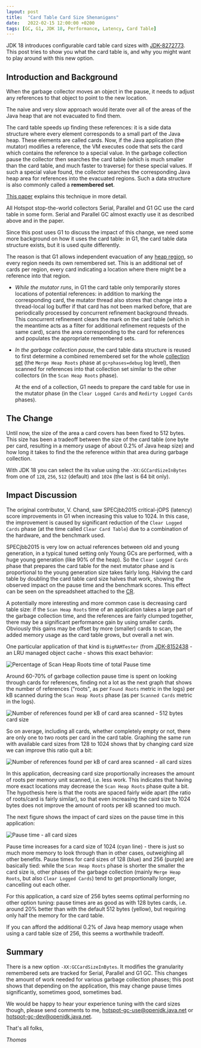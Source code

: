 ```yaml
---
layout: post
title:  "Card Table Card Size Shenanigans"
date:   2022-02-15 12:00:00 +0200
tags: [GC, G1, JDK 18, Performance, Latency, Card Table]
---
```


JDK 18 introduces configurable card table card sizes with [JDK-8272773](https://bugs.openjdk.java.net/browse/JDK-8272773). This post tries to show you what the card table is, and why you might want to play around with this new option.

## Introduction and Background ##

When the garbage collector moves an object in the pause, it needs to adjust any references to that object to point to the new location.

The naive and very slow approach would iterate over all of the areas of the Java heap that are not evacuated to find them.

The card table speeds up finding these references: it is a side data structure where every element corresponds to a small part of the Java heap. These elements are called cards. Now, if the Java application (the mutator) modifies a reference, the VM executes code that sets the card which contains the reference to a special value. In the garbage collection pause the collector then searches the card table (which is much smaller than the card table, and much faster to traverse) for these special values. If such a special value found, the collector searches the corresponding Java heap area for references into the evacuated regions. Such a data structure is also commonly called a **remembered set**.

[This paper](https://citeseer.ist.psu.edu/viewdoc/summary?doi=10.1.1.51.7061) explains this technique in more detail.

All Hotspot stop-the-world collectors Serial, Parallel and G1 GC use the card table in some form. Serial and Parallel GC almost exactly use it as described above and in the paper.

Since this post uses G1 to discuss the impact of this change, we need some more background on how it uses the card table: in G1, the card table data structure exists, but it is used quite differently.

The reason is that G1 allows independent evacuation of any [heap region](https://docs.oracle.com/en/java/javase/17/gctuning/garbage-first-g1-garbage-collector1.html#GUID-15921907-B297-43A4-8C48-DC88035BC7CF), so every region needs its own remembered set. This is an additional set of cards per region, every card indicating a location where there might be a reference into that region.

* *While the mutator runs*, in G1 the card table only temporarily stores locations of potential references: in addition to marking the corresponding card, the mutator thread also stores that change into a thread-local log buffer if that card has not been marked before, that are periodically processed by concurrent refinement background threads. This concurrent refinement clears the mark on the card table (which in the meantime acts as a filter for additional refinement requests of the same card), scans the area corresponding to the card for references and populates the appropriate remembered sets.

* *In the garbage collection pause*, the card table data structure is reused to first determine a combined remembered set for the whole [collection set](https://docs.oracle.com/en/java/javase/17/gctuning/garbage-first-g1-garbage-collector1.html#GUID-3A99AE6C-F80A-4565-A27C-B4AEDF5CDF71) (the `Merge Heap Roots` phase at `gc+phases=debug` log level), then scanned for references into that collection set similar to the other collectors (in the `Scan Heap Roots` phase).

    At the end of a collection, G1 needs to prepare the card table for use in the mutator phase (in the `Clear Logged Cards` and `Redirty Logged Cards` phases).
    
## The Change ##

Until now, the size of the area a card covers has been fixed to 512 bytes. This size has been a tradeoff between the size of the card table (one byte per card, resulting in a memory usage of about 0.2% of Java heap size) and how long it takes to find the the reference within that area during garbage collection.

With JDK 18 you can select the its value using the `-XX:GCCardSizeInBytes` from one of `128`, `256`, `512` (default) and `1024` (the last is 64 bit only).

## Impact Discussion ##

The original contributor, V. Chand, saw SPECjbb2015 critical-jOPS (latency) score improvements in G1 when increasing this value to 1024. In this case, the improvement is caused by significant reduction of the `Clear Logged Cards` phase (at the time called `Clear Card Table`) due to a combination of the hardware, and the benchmark used.

SPECjbb2015 is very low on actual references between old and young generation, in a typical tuned setting only Young GCs are performed, with a huge young generation (like 90% of the heap). So the `Clear Logged Cards` phase that prepares the card table for the next mutator phase and is proportional to the young generation size takes fairly long. Halving the card table by doubling the card table card size halves that work, showing the observed impact on the pause time and the benchmark scores. This effect can be seen on the spreadsheet attached to the [CR](https://bugs.openjdk.java.net/browse/JDK-8272773).

A potentially more interesting and more common case is decreasing card table size: if the `Scan Heap Roots` time of an application takes a large part of the garbage collection time, and the references are fairly clumped together, there may be a significant performance gain by using smaller cards. Obviously this gains may be offset by more (smaller) cards to scan, the added memory usage as the card table grows, but overall a net win.

One particular application of that kind is `BigRAMTester` (from [JDK-8152438](https://bugs.openjdk.java.net/browse/JDK-8152438) - an LRU managed object cache - shows this exact behavior:

![Percentage of Scan Heap Roots time of total Pause time](/assets/20220215-cardsize-scan-heap-roots-512.png)

Around 60-70% of garbage collection pause time is spent on looking through cards for references, finding not a lot as the next graph that shows the number of references ("roots", as per `Found Roots` metric in the logs) per kB scanned during the `Scan Heap Roots` phase (as per `Scanned Cards` metric in the logs).

![Number of references found per kB of card area scanned - 512 bytes card size](/assets/20220215-cardsize-cards-per-kb-512.png)

So on average, including all cards, whether completely empty or not, there are only one to two roots per card in the card table. Graphing the same run with available card sizes from 128 to 1024 shows that by changing card size we can improve this ratio quit a bit:

![Number of references found per kB of card area scanned - all card sizes](/assets/20220215-cardsize-cards-per-kb-all.png)

In this application, decreasing card size proportionally increases the amount of roots per memory unit scanned, i.e. less work. This indicates that having more exact locations may decrease the `Scan Heap Roots` phase quite a bit. The hypothesis here is that the roots are spaced fairly wide apart (the ratio of roots/card is fairly similar), so that even increasing the card size to 1024 bytes does not improve the amount of roots per kB scanned too much.

The next figure shows the impact of card sizes on the pause time in this application:

![Pause time - all card sizes](/assets/20220215-cardsize-pausetime-all.png)

Pause time increases for a card size of 1024 (cyan line) - there is just so much more memory to look through than in other cases, outweighing all other benefits. Pause times for card sizes of 128 (blue) and 256 (purple) are basically tied: while the `Scan Heap Roots` phase is shorter the smaller the card size is, other phases of the garbage collection (mainly `Merge Heap Roots`, but also `Clear Logged Cards`) tend to get proportionally longer, cancelling out each other.

For this application, a card size of 256 bytes seems optimal performing no other option tuning: pause times are as good as with 128 bytes cards, i.e. around 20% better than with the default 512 bytes (yellow), but requiring only half the memory for the card table.

If you can afford the additional 0.2% of Java heap memory usage when using a card table size of 256, this seems a worthwhile tradeoff.

## Summary

There is a new option `-XX:GCCardSizeInBytes`. It modifies the granularity remembered sets are tracked for Serial, Parallel and G1 GC. This changes the amount of work needed for various garbage collection phases; this post shows that depending on the application, this may change pause times significantly, sometimes good, sometimes bad.

We would be happy to hear your experience tuning with the card sizes though, please send comments to me, [hotspot-gc-use@openjdk.java.net](mailto:hotspot-gc-use@openjdk.java.net) or [hotspot-gc-dev@openjdk.java.net](mailto:hotspot-gc-dev@openjdk.java.net).


That's all folks,

*Thomas*

